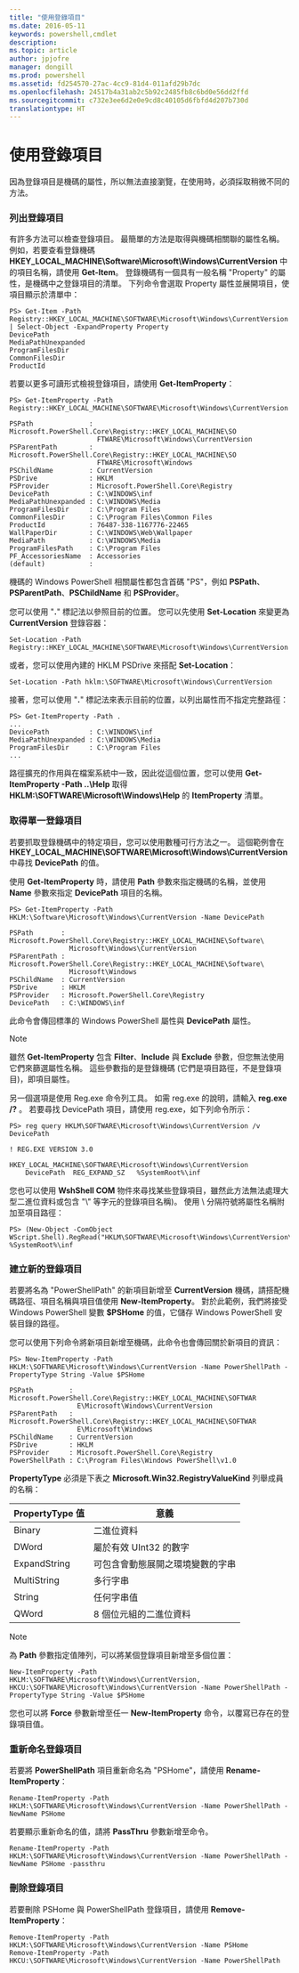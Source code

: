 ```yaml
---
title: "使用登錄項目"
ms.date: 2016-05-11
keywords: powershell,cmdlet
description: 
ms.topic: article
author: jpjofre
manager: dongill
ms.prod: powershell
ms.assetid: fd254570-27ac-4cc9-81d4-011afd29b7dc
ms.openlocfilehash: 24517b4a31ab2c5b92c2485fb8c6bd0e56dd2ffd
ms.sourcegitcommit: c732e3ee6d2e0e9cd8c40105d6fbfd4d207b730d
translationtype: HT
---
```

# <a name="working-with-registry-entries"></a>使用登錄項目
因為登錄項目是機碼的屬性，所以無法直接瀏覽，在使用時，必須採取稍微不同的方法。

### <a name="listing-registry-entries"></a>列出登錄項目
有許多方法可以檢查登錄項目。 最簡單的方法是取得與機碼相關聯的屬性名稱。 例如，若要查看登錄機碼 **HKEY_LOCAL_MACHINE\\Software\\Microsoft\\Windows\\CurrentVersion** 中的項目名稱，請使用 **Get-Item**。 登錄機碼有一個具有一般名稱 "Property" 的屬性，是機碼中之登錄項目的清單。 下列命令會選取 Property 屬性並展開項目，使項目顯示於清單中：

```
PS> Get-Item -Path Registry::HKEY_LOCAL_MACHINE\SOFTWARE\Microsoft\Windows\CurrentVersion | Select-Object -ExpandProperty Property
DevicePath
MediaPathUnexpanded
ProgramFilesDir
CommonFilesDir
ProductId
```

若要以更多可讀形式檢視登錄項目，請使用 **Get-ItemProperty**：

```
PS> Get-ItemProperty -Path Registry::HKEY_LOCAL_MACHINE\SOFTWARE\Microsoft\Windows\CurrentVersion

PSPath              : Microsoft.PowerShell.Core\Registry::HKEY_LOCAL_MACHINE\SO
                      FTWARE\Microsoft\Windows\CurrentVersion
PSParentPath        : Microsoft.PowerShell.Core\Registry::HKEY_LOCAL_MACHINE\SO
                      FTWARE\Microsoft\Windows
PSChildName         : CurrentVersion
PSDrive             : HKLM
PSProvider          : Microsoft.PowerShell.Core\Registry
DevicePath          : C:\WINDOWS\inf
MediaPathUnexpanded : C:\WINDOWS\Media
ProgramFilesDir     : C:\Program Files
CommonFilesDir      : C:\Program Files\Common Files
ProductId           : 76487-338-1167776-22465
WallPaperDir        : C:\WINDOWS\Web\Wallpaper
MediaPath           : C:\WINDOWS\Media
ProgramFilesPath    : C:\Program Files
PF_AccessoriesName  : Accessories
(default)           :
```

機碼的 Windows PowerShell 相關屬性都包含首碼 "PS"，例如 **PSPath**、**PSParentPath**、**PSChildName** 和 **PSProvider**。

您可以使用 "**.**" 標記法以參照目前的位置。 您可以先使用 **Set-Location** 來變更為 **CurrentVersion** 登錄容器：

```
Set-Location -Path Registry::HKEY_LOCAL_MACHINE\SOFTWARE\Microsoft\Windows\CurrentVersion
```

或者，您可以使用內建的 HKLM PSDrive 來搭配 **Set-Location**：

```
Set-Location -Path hklm:\SOFTWARE\Microsoft\Windows\CurrentVersion
```

接著，您可以使用 "**.**" 標記法來表示目前的位置，以列出屬性而不指定完整路徑：

```
PS> Get-ItemProperty -Path .
...
DevicePath          : C:\WINDOWS\inf
MediaPathUnexpanded : C:\WINDOWS\Media
ProgramFilesDir     : C:\Program Files
...
```

路徑擴充的作用與在檔案系統中一致，因此從這個位置，您可以使用 **Get-ItemProperty -Path ..\\Help** 取得 **HKLM:\\SOFTWARE\\Microsoft\\Windows\\Help** 的 **ItemProperty** 清單。

### <a name="getting-a-single-registry-entry"></a>取得單一登錄項目
若要抓取登錄機碼中的特定項目，您可以使用數種可行方法之一。 這個範例會在 **HKEY_LOCAL_MACHINE\\SOFTWARE\\Microsoft\\Windows\\CurrentVersion** 中尋找 **DevicePath** 的值。

使用 **Get-ItemProperty** 時，請使用 **Path** 參數來指定機碼的名稱，並使用 **Name** 參數來指定 **DevicePath** 項目的名稱。

```
PS> Get-ItemProperty -Path HKLM:\Software\Microsoft\Windows\CurrentVersion -Name DevicePath

PSPath       : Microsoft.PowerShell.Core\Registry::HKEY_LOCAL_MACHINE\Software\
               Microsoft\Windows\CurrentVersion
PSParentPath : Microsoft.PowerShell.Core\Registry::HKEY_LOCAL_MACHINE\Software\
               Microsoft\Windows
PSChildName  : CurrentVersion
PSDrive      : HKLM
PSProvider   : Microsoft.PowerShell.Core\Registry
DevicePath   : C:\WINDOWS\inf
```

此命令會傳回標準的 Windows PowerShell 屬性與 **DevicePath** 屬性。

> [!NOTE]
> 雖然 **Get-ItemProperty** 包含 **Filter**、**Include** 與 **Exclude** 參數，但您無法使用它們來篩選屬性名稱。 這些參數指的是登錄機碼 (它們是項目路徑，不是登錄項目)，即項目屬性。

另一個選項是使用 Reg.exe 命令列工具。 如需 reg.exe 的說明，請輸入 **reg.exe /?** 。 若要尋找 DevicePath 項目，請使用 reg.exe，如下列命令所示：

```
PS> reg query HKLM\SOFTWARE\Microsoft\Windows\CurrentVersion /v DevicePath

! REG.EXE VERSION 3.0

HKEY_LOCAL_MACHINE\SOFTWARE\Microsoft\Windows\CurrentVersion
    DevicePath  REG_EXPAND_SZ   %SystemRoot%\inf
```

您也可以使用 **WshShell COM** 物件來尋找某些登錄項目，雖然此方法無法處理大型二進位資料或包含 "\\" 等字元的登錄項目名稱)。 使用 \\ 分隔符號將屬性名稱附加至項目路徑：

```
PS> (New-Object -ComObject WScript.Shell).RegRead("HKLM\SOFTWARE\Microsoft\Windows\CurrentVersion\DevicePath")
%SystemRoot%\inf
```

### <a name="creating-new-registry-entries"></a>建立新的登錄項目
若要將名為 "PowerShellPath" 的新項目新增至 **CurrentVersion** 機碼，請搭配機碼路徑、項目名稱與項目值使用 **New-ItemProperty**。 對於此範例，我們將接受 Windows PowerShell 變數 **$PSHome** 的值，它儲存 Windows PowerShell 安裝目錄的路徑。

您可以使用下列命令將新項目新增至機碼，此命令也會傳回關於新項目的資訊：

```
PS> New-ItemProperty -Path HKLM:\SOFTWARE\Microsoft\Windows\CurrentVersion -Name PowerShellPath -PropertyType String -Value $PSHome

PSPath         : Microsoft.PowerShell.Core\Registry::HKEY_LOCAL_MACHINE\SOFTWAR
                 E\Microsoft\Windows\CurrentVersion
PSParentPath   : Microsoft.PowerShell.Core\Registry::HKEY_LOCAL_MACHINE\SOFTWAR
                 E\Microsoft\Windows
PSChildName    : CurrentVersion
PSDrive        : HKLM
PSProvider     : Microsoft.PowerShell.Core\Registry
PowerShellPath : C:\Program Files\Windows PowerShell\v1.0
```

**PropertyType** 必須是下表之 **Microsoft.Win32.RegistryValueKind** 列舉成員的名稱：

|PropertyType 值|意義|
|----------------------|-----------|
|Binary|二進位資料|
|DWord|屬於有效 UInt32 的數字|
|ExpandString|可包含會動態展開之環境變數的字串|
|MultiString|多行字串|
|String|任何字串值|
|QWord|8 個位元組的二進位資料|

> [!NOTE]
> 為 **Path** 參數指定值陣列，可以將某個登錄項目新增至多個位置：

```
New-ItemProperty -Path HKLM:\SOFTWARE\Microsoft\Windows\CurrentVersion, HKCU:\SOFTWARE\Microsoft\Windows\CurrentVersion -Name PowerShellPath -PropertyType String -Value $PSHome
```

您也可以將 **Force** 參數新增至任一 **New-ItemProperty** 命令，以覆寫已存在的登錄項目值。

### <a name="renaming-registry-entries"></a>重新命名登錄項目
若要將 **PowerShellPath** 項目重新命名為 "PSHome"，請使用 **Rename-ItemProperty**：

```
Rename-ItemProperty -Path HKLM:\SOFTWARE\Microsoft\Windows\CurrentVersion -Name PowerShellPath -NewName PSHome
```

若要顯示重新命名的值，請將 **PassThru** 參數新增至命令。

```
Rename-ItemProperty -Path HKLM:\SOFTWARE\Microsoft\Windows\CurrentVersion -Name PowerShellPath -NewName PSHome -passthru
```

### <a name="deleting-registry-entries"></a>刪除登錄項目
若要刪除 PSHome 與 PowerShellPath 登錄項目，請使用 **Remove-ItemProperty**：

```
Remove-ItemProperty -Path HKLM:\SOFTWARE\Microsoft\Windows\CurrentVersion -Name PSHome
Remove-ItemProperty -Path HKCU:\SOFTWARE\Microsoft\Windows\CurrentVersion -Name PowerShellPath
```

